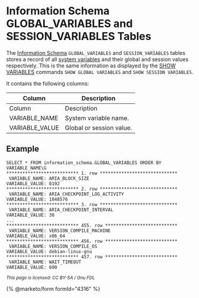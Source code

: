 # Information Schema GLOBAL\_VARIABLES and SESSION\_VARIABLES Tables

The [Information Schema](../) `GLOBAL_VARIABLES` and `SESSION_VARIABLES` tables stores a record of all [system variables](../../../../../../ha-and-performance/optimization-and-tuning/system-variables/server-system-variables.md) and their global and session values respectively. This is the same information as displayed by the [SHOW VARIABLES](../../../show/show-variables.md) commands `SHOW GLOBAL VARIABLES` and `SHOW SESSION VARIABLES`.

It contains the following columns:

| Column          | Description              |
| --------------- | ------------------------ |
| Column          | Description              |
| VARIABLE\_NAME  | System variable name.    |
| VARIABLE\_VALUE | Global or session value. |

## Example

```
SELECT * FROM information_schema.GLOBAL_VARIABLES ORDER BY VARIABLE_NAME\G
*************************** 1. row *****************************
 VARIABLE_NAME: ARIA_BLOCK_SIZE
VARIABLE_VALUE: 8192
*************************** 2. row *****************************
 VARIABLE_NAME: ARIA_CHECKPOINT_LOG_ACTIVITY
VARIABLE_VALUE: 1048576
*************************** 3. row *****************************
 VARIABLE_NAME: ARIA_CHECKPOINT_INTERVAL
VARIABLE_VALUE: 30
...
*************************** 455. row ***************************
 VARIABLE_NAME: VERSION_COMPILE_MACHINE
VARIABLE_VALUE: x86_64
*************************** 456. row ***************************
 VARIABLE_NAME: VERSION_COMPILE_OS
VARIABLE_VALUE: debian-linux-gnu
*************************** 457. row ***************************
 VARIABLE_NAME: WAIT_TIMEOUT
VARIABLE_VALUE: 600
```

<sub>_This page is licensed: CC BY-SA / Gnu FDL_</sub>

{% @marketo/form formId="4316" %}
